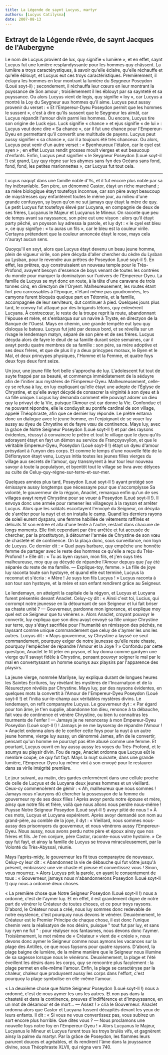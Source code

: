 ```yaml
---
title: La Légende de saynt Lucyus, martyr
authors: [Lucyus Catilysna]
date: 2007-08-13
---
```


## Extrayt de la Légende rêvée, de saynt Jacques de l'Aubergyne
 

Le nom de Lucyus provient de lux, quy signifie « lumière », et en effet, saynt Lucyus fut une lumière resplandyssante pour les hommes quy châssent. La lumière a troys caractérystiques, à savoir qu'elle éclaire, qu'elle réchauffe et qu'elle éblouyt, et Lucyus eut ces troys caractéristiques. Premièrement, il éclayra les hommes en leur montrant la lumière du Seygneur Poseydon (Loué soyt-il) ; secondement, il réchauffa leur cœurs en leur montrant la puyssance de Son amour ; troisièmement il les éblouyt par sa saynteté et sa puyssance. Ou alors Lucyus vient de legis, quy signifie « loy », car Lucyus a montré la Loy du Seygneur aux hommes qu'il aime. Lucyus peut aussy provenir du verset : « Et l'Empereur-Dyeu Poseydon permit que les hommes le sussent », c'est à dire qu'ils sussent que le Seygneur les aimât, car Lucyus répandit l'amour divin parmi les hommes. Ou encore, Lucyus tire son origine de Luck ejus. Luck signifie « chance » et ejus signifie « de lui » : Lucyus veut donc dire « Sa chance », car il fut une chance pour l'Empereur-Dyeu en permettant qu'il convertît une multitude de payens. Lucyus peut aussy signifier « sa chance », car il a toujours été très chanceux. Ou alors, Lucyus peut venir d'un autre verset : « Byenheureux l'étalon, car le cyel est syen » ; en effet Lucyus rendit grosses moult vierges et eut beaucoup d'enfants. Enfin, Lucyus peut signifier « le Seygneur Poseydon (Loué soyt-il !) est grand, Luy quy règne sur les abymes sans fyn des Océans sans fond, fond, fond, les petites marionnettes », car Lucyus fut tout cela.
* * *

Lucyus naquyt dans une famille noble d'Ys, et il fut encore plus noble par sa foy inébranlable. Son père, un dénommé Castor, étayt un riche marchand ; sa mère biologique étayt toutefoys inconnue, car son père avayt beaucoup de maystresses quy enfantèrent toutes le même jour, au milieu d'une grande confusyon, sy byen qu'on ne sut jamays quy étayt la mère de quy. Le petit Lucyus fut toutefoys élevé par Lucyana, en compagnie de deux de ses frères, Lucyanus le Majeur et Lucyanus le Mineur.  On raconte que peu de temps avant sa nayssance, son père eut une visyon : alors qu'il étayt party pêché, un poysson luy adressa la parole, et luy dyt : « le cyel est bleu », ce quy signifye : « tu auras un fils », car le bleu est la couleur virile. Certayns prétendent que la couleur annoncée étayt le rose, mays cela n'aurayt aucun sens.

Quoyqu'il en soyt, alors que Lucyus étayt devenu un beau jeune homme, plein de vigueur virile, son père décyda d'aller chercher du cèdre du Lysban au Lysban, pour le revendre aux prêtres de Poseydon (Loué soyt-il !). En effet, les prêtres, quy construisaient un nouveau temple pour le Très-Profond, avayent besoyn d'essence de boys venant de toutes les contrées du monde pour marquer la dominatyon sur l'univers de l'Empereur-Dyeu. La famille de Lucyus se myt donc en route, à la tête d'une caravane de trois tonnes cinq, en directyon de l'Oryent. Malheureusement, les routes étant fort peu carrossables à l'époque, n'étant même pas goudronnées, les camyons furent bloqués quelque part en Tétonnie, et la famille, accompagnée de leur serviteurs, dut continuer à pied. Quelques jours plus tard, le convoy fut attaqué par des brigands tétons, quy enlevèrent Lucyana. À contrecœur, le reste de la troupe reprit la route, abandonnant l'épouse et mère, et s'embarqua sur un navire à Tryste, en directyon de la Banque de l'Ouest. Mays en chemin, une grande tempête eut lyeu quy disloqua le bateau. Lucyus fut jeté par dessus bord, et se réveilla sur un rivage le lendemayn matyn, séparé de son père et de ses frères. Lucyus décyda alors de fayre le deuil de sa famille durant seize semaines, car il avayt perdu quatre membres de sa famille : son père, sa mère adoptive et ses deux frères, et que de plus il y a deux princypes moraux, le Byen et le Mal, et deux princypes physiques, l'Homme et la Femme, et quatre foys deux foys deux font seize.

Un jour, une jeune fille fort belle s'approcha de luy. L'adolescent fut tout de suyte frappé par sa beauté, et commença immédiatement de la séduyre afin de l'initier aux mystères de l'Empereur-Dyeu. Malheureusement, celle-cy se refusa à luy, en luy expliquant qu'elle étayt une adepte de l'Églyse de Chrystine, et qu'elle avayt décydé de consacrer la virginité à son dyeu et à sa fille unique. Lucyus luy demanda comment elle pouvayt adorer un dieu quy la privayt de la Vie, puisque l'Amour est car donne la Vie. Confondue et ne pouvant répondre, elle le conduysit au pontife cardinal de son village, appelé Théophraste, afin que ce dernier luy réponde. Le prêtre entama donc un dialogue avec le jeune homme, en l'enjoignant de se vouer luy aussy au dyeu de Chrystine et de fayre vœu de continence. Mays luy, avec la grâce de Notre Seigneur Poseydon (Loué soyt-Il !) et par des raysons évidentes, réussyt à convaincre le prêtre et tout le village que le dyeu qu'ils adorayent étayt en fayt un démon au service de Françoysvyllon, et que le véritable Empereur-Dyeu, Poseydon (Loué soyt-Il !) étayt un dyeu d'amour présydant à l'unyon des corps. Et comme le temps d'une nouvelle fête de la Déflorayson étayt venu, Lucyus initia toutes les jeunes filles vierges du village aux secrets de l'amour, quy transmyrent à leur tour leur nouveau savoyr à toute la populatyon, et byentôt tout le village se livra avec délyces au culte de Celuy-quy-règne-sur-terre-et-sur-mer.

Quelques années plus tard, Poseydon (Loué soyt-Il !) ayant protégé son émissayre aussy longtemps que nécessayre pour que s'accomplysse Sa volonté, le gouverneur de la régyon, Anaclet, remarqua enfin qu'un de ses villages avayt renyé Chrystine pour se vouer à Poseydon (Loué soyt-Il !). Il envoya donc une armée pour ramener les villageoys à la rayson et arrêter Lucyus. Alors que les soldats escortayent l'envoyé du Seigneur, on décyda de s'arrêter pour la nuyt et et on installa le camp. Quand les derniers rayons de soleil eurent dysparu, une femme habillée de vêtements raffinés et délicats fit son entrée et alla d'une tente à l'autre, restant dans chacune de longs moments. Elle finit cependant par être arrêtée et fut accusée de chercher, par la prostitutyon, à détourner l'armée de Chrystine de son vœu de chasteté et de continence. On la plaça donc, sous surveillance, non loyn de Lucyus. Ce dernier dit : « Quel pays barbare, quy empêche une honnête femme de partager avec le reste des hommes ce qu'elle a reçu du Très-Profond ! » Elle dit : « Tu as byen rayson, mon fils, et j'en suys très malheureuse, moy quy ay décydé de répandre l'Amour depuys que j'ay été séparée du reste de ma famille. — Explique-toy, femme. » La fille de joye luy raconta toute son hystoyre, et quand elle eut terminé, Lucyus la reconnut et s'écria : « Mère ! Je suys ton fils Lucyus ! » Lucyus raconta à son tour son hystoyre, et la mère et son enfant rendirent grâce au Seigneur.

Le lendemayn, on atteignit la capitale de la régyon, et Lucyus et Lucyana furent présentés devant Anaclet. Celuy-cy dit : « Ainsi c'est toi, Lucius, qui corrompt notre jeunesse en la détournant de son Seigneur et lui fait briser sa chaste unité ? — Gouverneur, pardonne mon ignorance, et explique moy quel est ce Seigneur que tu vénères ». Alors Anaclet, croyant pouvoyr le convertir, luy expliqua que son dieu avayt envoyé sa fille unique Chrystine sur terre, quy s'étayt sacrifiée pour l'humanité en rémissyon des péchés, ne layssant comme unique commandement que celuy de s'aymer les uns les autres. Lucyus dit : « Mays gouverneur, sy Chrystine a layssé ce seul commandement, pourquoy exiger de notre jeunesse qu'elle reste chaste, pourquoy l'empêcher de
répandre l'Amour et la Joye ? » Confondu par cette questyon, Anaclet le fit jeter en pryson, et luy donna comme gardyen une vierge qu'il savayt fidèle à Chrystine, pensant pouvoyr soigner le mal par le mal en convertyssant un homme soumys aux playsirs par l'apparence des playsirs.

La jeune vierge, nommée Marilyse, luy expliqua durant de longues heures les Saintes Écritures, luy révélant les mystères de l'Incarnatyon et de la Résurectyon révélés par Chrystine. Mays luy, par des raysons évidentes, en quelques mots la convertit à l'Amour de l'Empereur-Dyeu Poseydon (Loué soyt-Il !) et l'initia sur-le-champ aux véritables mystères divins. Le lendemayn, on refit comparaytre Lucyus. Le gouverneur dyt : « Par égard pour ton âme, je t'en supplie, abandonne ton dieu, renonce à ta débauche, fait vœu de continence et vénère Chrystine, ou bien tu connaitras les tourments de l'enfer ! — Jamays je ne renonceray à mon Empereur-Dyeu Poseydon (Loué soyt-Il !) ! Jamays je ne me laysseray de répandre l'Amour ! » Anaclet ordonna alors de le confier cette foys pour la nuyt à un autre jeune homme, vierge luy aussy, un dénommé James, afin de le convertir, pensant qu'un homme ne pourrayt pas être abusé comme une femme. Et pourtant, Lucyus ouvrit en luy aussy aussy les voyes du Très-Profond, et le soumys au playsir divin. Fou de rage, Anaclet ordonna que Lucyus eût le membre coupé, ce quy fut fayt. Mays la nuyt suivante, dans une grande lumière, l'Empereur-Dyeu luy même vint à son envoyé pour le restaurer dans sa virile intégrité première.

Le jour suivant, au matin, des gardes enfermèrent dans une cellule proche de celle de Lucyus et de Lucyana deux jeunes hommes et un vieillard. Ceux-cy commencèrent de gémir : « Ah, malheureux que nous sommes ! Jamays nous n'auryons dû chercher la possessyon de la femme du gouverneur ny de ses deux filles ! Après avoyr perdu notre épouse et mère, ainsy que notre fils et frère, voilà que nous allons nous perdre nous-même ! Puysse Notre Seigneur Poseydon (Loué soyt-Il !) avoyr pitié de nous ! » À ces mots, Lucyus et Lucyana espérèrent. Après avoyr demandé son nom au grand-père, au comble de la joye, il dyt : « Vieillard, nous sommes nous-aussy des prisonnyers du gouverneur, et nous vénérons aussy l'Empereur-Dyeu. Nous aussy, nous avons perdu notre père et époux ainsy que nos frères et fils. Je t'en conjure, père Castor, raconte-nous votre hystoire. » Ce quy fut fayt, et ainsy la famille de Lucyus se trouva miraculeusement, par la Volonté du Très-Abyssal, réunie.

Mays l'après-midy, le gouverneur les fit tous comparaytre de nouveaux. Celuy-cy leur dit : « Abandonnez la vie de débauche qui fut vôtre jusqu'à présent, embrassez une vie chaste et pieuse et convertissez vous ! Sinon, vous mourrez. » Alors Lucyus prit la parole, en ayant le consentement de tous : « Gouverneur, jamays nous n'abandonnerons Poseydon (Loué soyt-Il !) quy nous a ordonné deux choses.

« La première chose que Notre Seigneur Poseydon (Loué soyt-Il !) nous a ordonné, c'est de l'aymer luy. Et en effet, il est grandement digne de notre part de vénérer le Créateur de toutes choses, et ce pour troys raysons. D'abord, le Créateur nous a créé, nous luy sommes donc redevable de notre exystence, c'est pourquoy nous devons le vénérer. Deuxièmement, le Créateur est le Premier Principe de chaque chose, il est donc l'unique chemin vers la réalisatyon de nos désirs, puisque " tout fut par luy, et sans luy ryen ne fut " : pour réalyser nos fantasmes, nous devons donc l'aymer. Troisièmement, le mot même de « Créateur » vient de « créole », nous devons donc aymer le Seigneur comme nous aymons les vacances sur la plage des Antilles, ce que nous faysons pour quatre raysons. D'abord, la plage baigne de lumière, de la même manière que le Seigneur nous illumine de sa sagesse lorsque nous le vénérons. Deuxièmement, la plage et l'été éveillent les désirs dans les corps, quy se rencontre plus facylement : la plage permet en elle-même l'amour. Enfin, la plage se caractéryse par la chaleur, chaleur que produysent aussy les corps dans l'effort, c'est pourquoy la plage symbolise en elle-même l'amour.

« La deuxième chose que Notre Seigneur Poseydon (Loué soyt-Il !) nous a ordonné, c'est de nous aymer les uns les autres. Et non pas dans la chasteté et dans la continence, preuves d'indifférence et d'impuyssance, en un mot de désamour et de mort... — Assez ! » cria le Gouverneur.  Anaclet ordonna alors que Castor et Lucyana fussent décapités devant les yeux de leurs enfants. Il dit : « Si vous ne vous convertissez pas, vous subirez un sort encore plus horrible. Que dites vous ? — Nous proclamons une nouvelle foys notre foy en l'Empereur-Dyeu ! » Alors Lucyanus le Majeur, Lucyanus le Mineur et Lucyus furent tous les troys brulés vifs, et gagnèrent ainsy la palme du martyr. Par la grâce de Poseydon, les flammes leurs parurent douces et agréables, et ils rendirent l'âme dans la jouyssance divine, sous Théophraste XLVII, qui régna vers 740.
